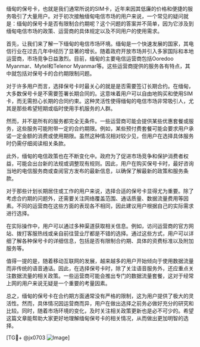 缅甸的保号卡，也就是我们通常所说的SIM卡，近年来因其低廉的价格和便捷的服务吸引了大量用户。对于初次接触缅甸电信市场的用户来说，一个常见的疑问就是：缅甸的保号卡是否有限制合约期呢？这个问题的答案并不简单，因为它涉及到缅甸电信市场的政策、运营商的具体规定以及不同用户的使用需求。

首先，让我们来了解一下缅甸的电信市场环境。缅甸是一个快速发展的国家，其电信行业在过去几年中经历了显著的增长。随着政府开放市场并引入多家国际和本地运营商，市场竞争日益激烈。目前，缅甸的主要电信运营商包括Ooredoo Myanmar、Mytel和Telenor Myanmar等。这些运营商提供的服务各有特点，其中就包括对保号卡的合约期限制问题。

对于许多用户而言，选择保号卡时最关心的就是是否需要签订长期合约。在缅甸，大多数保号卡是不需要签署长期合同的。这意味着用户可以自由地购买和使用SIM卡，而无需担心长期的合同约束。这种灵活性使得缅甸的电信市场非常吸引人，尤其是那些希望短期或临时使用手机服务的人群。

然而，并不是所有的服务都完全无条件。一些运营商可能会提供某些优惠套餐或服务，这些服务可能附带一定的合约期限。例如，某些预付费套餐可能会要求用户承诺一定金额的消费或使用期限。虽然这种情况相对较少见，但用户在选择具体服务时仍需仔细阅读相关条款。

此外，缅甸的电信政策也在不断变化中。政府为了促进市场竞争和保护消费者权益，可能会出台新的法规或调整现有规则。因此，用户在购买保号卡时，最好咨询当地的电信服务商或查阅官方发布的最新信息，以确保了解最新的政策和服务条款。

对于那些计划长期居住或工作的用户来说，选择合适的保号卡显得尤为重要。除了考虑合约期的问题外，还需要关注网络覆盖范围、通话质量、数据流量费用等因素。不同的运营商在这些方面的表现各不相同，因此建议用户根据自己的实际需求进行选择。

在实际操作中，用户可以通过多种渠道获取相关信息。例如，访问运营商的官方网站、拨打客服热线或亲自前往营业厅都是不错的选择。通过这些方式，用户可以详细了解各种保号卡的详细信息，包括是否有限制合约期、具体的资费标准以及附加服务等。

值得一提的是，随着移动互联网的发展，越来越多的用户开始倾向于使用数据流量而非传统的语音通话。因此，在选择保号卡时，除了关注语音服务外，还应重点关注数据流量的相关政策。一些运营商可能会推出专门的数据流量套餐，这对于经常上网的用户来说无疑是一个重要的考量因素。

总之，缅甸的保号卡在合约期方面通常没有严格的限制，这为用户提供了极大的灵活性。然而，具体情况因运营商而异，用户在做出选择之前务必做好充分的研究和比较。同时，随着市场环境的变化，及时关注相关政策更新也是必不可少的。希望这篇文章能帮助大家更好地理解缅甸保号卡的相关情况，从而做出更加明智的选择。

[TG💪+ @jx0703 ![Image](https://github.com/user-attachments/assets/dbca1d08-cadb-493c-b0ec-ad6f7a83f270)]